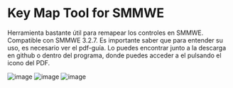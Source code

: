 # Key Map Tool for SMMWE
Herramienta bastante útil para remapear los controles en SMMWE. Compatible con SMMWE 3.2.7.
Es importante saber que para entender su uso, es necesario ver el pdf-guía.
Lo puedes encontrar junto a la descarga en github o dentro del programa, donde puedes acceder a el pulsando el icono del PDF.



![image](https://user-images.githubusercontent.com/97027903/236642716-f504db64-bf57-423d-88f7-c84379b229ff.png)
![image](https://user-images.githubusercontent.com/97027903/236642741-b424b4f3-d5eb-4fed-8d06-ec4e8d9d0f4d.png)
![image](https://user-images.githubusercontent.com/97027903/236642763-971ca6e5-e40e-4086-9405-92c741c9bf73.png)

